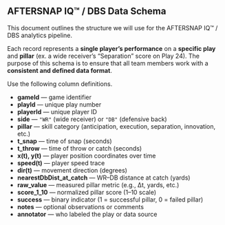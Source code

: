 ## AFTERSNAP IQ™ / DBS Data Schema  

This document outlines the structure we will use for the AFTERSNAP IQ™ / DBS analytics pipeline.  

Each record represents a **single player’s performance** on a **specific play** and **pillar** (ex. a wide receiver’s “Separation” score on Play 24).
The purpose of this schema is to ensure that all team members work with a **consistent and defined data format**. 

Use the following column definitions.

- **gameId** — game identifier  
- **playId** — unique play number  
- **playerId** — unique player ID 
- **side** — `"WR"` (wide receiver) or `"DB"` (defensive back)  
- **pillar** — skill category (anticipation, execution, separation, innovation, etc.)
- **t_snap** — time of snap (seconds)  
- **t_throw** — time of throw or catch (seconds)  
- **x(t), y(t)** — player position coordinates over time  
- **speed(t)** — player speed trace  
- **dir(t)** — movement direction (degrees)  
- **nearestDbDist_at_catch** — WR–DB distance at catch (yards)  
- **raw_value** — measured pillar metric (e.g., Δt, yards, etc.) 
- **score_1_10** — normalized pillar score (1–10 scale)  
- **success** — binary indicator (1 = successful pillar, 0 = failed pillar) 
- **notes** — optional observations or comments  
- **annotator** — who labeled the play or data source  

